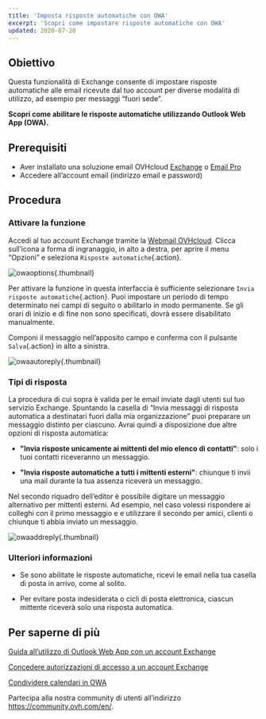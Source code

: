 ```yaml
---
title: 'Imposta risposte automatiche con OWA'
excerpt: 'Scopri come impostare risposte automatiche con OWA'
updated: 2020-07-20
---
```


## Obiettivo

Questa funzionalità di Exchange consente di impostare risposte automatiche alle email ricevute dal tuo account per diverse modalità di utilizzo, ad esempio per messaggi “fuori sede”.

**Scopri come abilitare le risposte automatiche utilizzando Outlook Web App (OWA).**

## Prerequisiti

 - Aver installato una soluzione email OVHcloud [Exchange](https://www.ovhcloud.com/fr/emails/hosted-exchange/) o [Email Pro](https://www.ovhcloud.com/fr/emails/email-pro/)
- Accedere all’account email (indirizzo email e password)

## Procedura

### Attivare la funzione

Accedi al tuo account Exchange tramite la [Webmail OVHcloud](https://www.ovh.it/mail).
Clicca sull’icona a forma di ingranaggio, in alto a destra, per aprire il menu “Opzioni” e seleziona `Risposte automatiche`{.action}.

![owaoptions](images/exchange-autorep-step1.png){.thumbnail}

Per attivare la funzione in questa interfaccia è sufficiente selezionare `Invia risposte automatiche`{.action}. Puoi impostare un periodo di tempo determinato nei campi di seguito o abilitarlo in modo permanente. Se gli orari di inizio e di fine non sono specificati, dovrà essere disabilitato manualmente. 

Componi il messaggio nell’apposito campo e conferma con il pulsante `Salva`{.action} in alto a sinistra.

![owaautoreply](images/exchange-autorep-step2.png){.thumbnail}

### Tipi di risposta

La procedura di cui sopra è valida per le email inviate dagli utenti sul tuo servizio Exchange. Spuntando la casella di “Invia messaggi di risposta automatica a destinatari fuori dalla mia organizzazione” puoi preparare un messaggio distinto per ciascuno. Avrai quindi a disposizione due altre opzioni di risposta automatica:

- **"Invia risposte unicamente ai mittenti del mio elenco di contatti"**: solo i tuoi contatti riceveranno un messaggio.

- **"Invia risposte automatiche a tutti i mittenti esterni"**: chiunque ti invii una mail durante la tua assenza riceverà un messaggio.

Nel secondo riquadro dell’editor è possibile digitare un messaggio alternativo per mittenti esterni. Ad esempio, nel caso volessi rispondere ai colleghi con il primo messaggio e e utilizzare il secondo per amici, clienti o chiunque ti abbia inviato un messaggio.

![owaaddreply](images/exchange-autorep-step3.png){.thumbnail}

### Ulteriori informazioni

- Se sono abilitate le risposte automatiche, ricevi le email nella tua casella di posta in arrivo, come al solito.

- Per evitare posta indesiderata o cicli di posta elettronica, ciascun mittente riceverà solo una risposta automatica.

## Per saperne di più

[Guida all’utilizzo di Outlook Web App con un account Exchange](/pages/web_cloud/email_and_collaborative_solutions/using_the_outlook_web_app_webmail/email_owa)

[Concedere autorizzazioni di accesso a un account Exchange](/pages/web_cloud/email_and_collaborative_solutions/microsoft_exchange/feature_delegation)

[Condividere calendari in OWA](/pages/web_cloud/email_and_collaborative_solutions/using_the_outlook_web_app_webmail/owa_calendar_sharing)

Partecipa alla nostra community di utenti all’indirizzo <https://community.ovh.com/en/>.